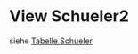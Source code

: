 # View Schueler2



siehe [Tabelle Schueler](https://doc.magellan6-datenstruktur.stueber.de/tabellen/Schueler.html)




